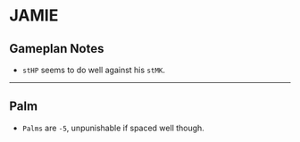 # JAMIE

## Gameplan Notes

- `stHP` seems to do well against his `stMK`.
_____
## Palm
- `Palms` are `-5`, unpunishable if spaced well though.